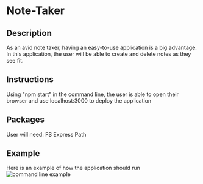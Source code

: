 # Note-Taker 

## Description
As an avid note taker, having an easy-to-use application is a big advantage. In this application, the user will be able to create and delete notes as they see fit. 

## Instructions
Using "npm start" in the command line, the user is able to open their browser and use localhost:3000 to deploy the application

## Packages
User will need:
FS
Express
Path

## Example
Here is an example of how the application should run
![command line example](.images/note-taker-gif.gif)

